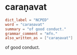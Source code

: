 # caraṇavat

``` toml
dict_label = "NCPED"
word = "caraṇavat"
summary = "of good conduct."
grammar_comment = "mfn."
also_written_as = ["caraṇavat"]
```

of good conduct.


